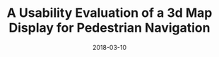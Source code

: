 ---
title: "A Usability Evaluation of a 3d Map Display for Pedestrian Navigation"
collection: publications
permalink: /publication/2018-usability-evaluation
date: 2018-03-10
venue: 'The International Archives of the Photogrammetry, Remote Sensing and Spatial Information Sciences'
link: 'https://www.int-arch-photogramm-remote-sens-spatial-inf-sci.net/XLII-4-W10/3/2018/'
paper: 'https://www.int-arch-photogramm-remote-sens-spatial-inf-sci.net/XLII-4-W10/3/2018/isprs-archives-XLII-4-W10-3-2018.pdf'
citation: 'Trias Aditya, Dany Laksono, Heri Sutanta, Nur Izzahudin, Febrian Susanta. 2018. &quot;A Usability Evaluation of a 3d Map Display for Pedestrian Navigation.&quot; <i>The International Archives of the Photogrammetry, Remote Sensing and Spatial Information Sciences</i> XLII-4/W10, 3–10, doi:10.5194/isprs-archives-XLII-4-W10-3-2018'
---